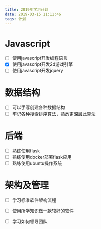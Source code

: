 ```yaml
---
title: 2019年学习计划
date: 2019-03-15 11:11:46
tags: 计划
---
```


# Javascript 

* [ ] 使用javascript开发编程语言
* [x] 使用javascript开发2d游戏引擎
* [ ] 使用javascript开发jquery

# 数据结构

* [ ] 可以手写创建各种数据结构
* [ ] 牢记各种搜索排序算法，熟悉更深层此算法

# 后端

* [ ] 熟练使用flask
* [ ] 熟练使用docker部署flask应用
* [ ] 熟练使用ubuntu操作系统

# 架构及管理

* [ ] 学习标准软件架构流程
* [ ] 使用所学知识做一款较好的软件
* [ ] 学习如何领导团队



